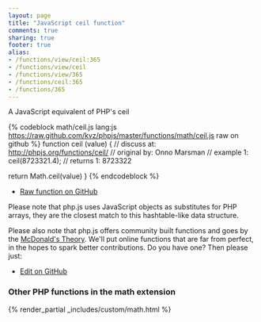 ```yaml
---
layout: page
title: "JavaScript ceil function"
comments: true
sharing: true
footer: true
alias:
- /functions/view/ceil:365
- /functions/view/ceil
- /functions/view/365
- /functions/ceil:365
- /functions/365
---
```

<!-- Generated by Rakefile:build -->
A JavaScript equivalent of PHP's ceil

{% codeblock math/ceil.js lang:js https://raw.github.com/kvz/phpjs/master/functions/math/ceil.js raw on github %}
function ceil (value) {
  //  discuss at: http://phpjs.org/functions/ceil/
  // original by: Onno Marsman
  //   example 1: ceil(8723321.4);
  //   returns 1: 8723322

  return Math.ceil(value)
}
{% endcodeblock %}

 - [Raw function on GitHub](https://github.com/kvz/phpjs/blob/master/functions/math/ceil.js)

Please note that php.js uses JavaScript objects as substitutes for PHP arrays, they are 
the closest match to this hashtable-like data structure. 

Please also note that php.js offers community built functions and goes by the 
[McDonald's Theory](https://medium.com/what-i-learned-building/9216e1c9da7d). We'll put online 
functions that are far from perfect, in the hopes to spark better contributions. 
Do you have one? Then please just: 

 - [Edit on GitHub](https://github.com/kvz/phpjs/edit/master/functions/math/ceil.js)


### Other PHP functions in the math extension
{% render_partial _includes/custom/math.html %}
